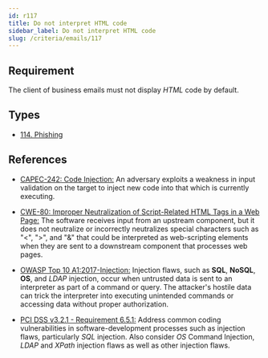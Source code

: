 ```yaml
---
id: r117
title: Do not interpret HTML code
sidebar_label: Do not interpret HTML code
slug: /criteria/emails/117
---
```


## Requirement

The client of business emails
must not display *HTML* code by default.

## Types

- [114. Phishing](/types/114)

## References

- [CAPEC-242: Code Injection:](http://capec.mitre.org/data/definitions/242.html)
An adversary exploits a weakness in input validation on the target to inject
new code into that which is currently executing.

- [CWE-80: Improper Neutralization of Script-Related HTML Tags in a Web Page:](https://cwe.mitre.org/data/definitions/80.html)
The software receives input from an upstream component,
but it does not neutralize or incorrectly neutralizes special characters such
as "<", ">", and "&" that could be interpreted as web-scripting elements when
they are sent to a downstream component that processes web pages.

- [OWASP Top 10 A1:2017-Injection:](https://owasp.org/www-project-top-ten/OWASP_Top_Ten_2017/Top_10-2017_A1-Injection)
Injection flaws, such as **SQL**, **NoSQL**, **OS**, and *LDAP* injection,
occur when untrusted data is sent to an interpreter as part of a command or
query.
The attacker's hostile data can trick the interpreter into executing unintended
commands or accessing data without proper authorization.

- [PCI DSS v3.2.1 - Requirement 6.5.1:](https://www.pcisecuritystandards.org/documents/PCI_DSS_v3-2-1.pdf)
Address common coding vulnerabilities in software-development processes such as
injection flaws, particularly *SQL* injection.
Also consider *OS* Command Injection, *LDAP* and *XPath* injection flaws as
well as other injection flaws.
